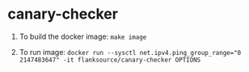 # canary-checker

1. To build the docker image: `make image`

2. To run image: `docker run --sysctl net.ipv4.ping_group_range="0   2147483647" -it flanksource/canary-checker OPTIONS`
